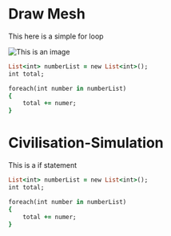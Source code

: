 # Draw Mesh

This here is a simple for loop

![This is an image](https://www.patrykgalach.com/wp-content/uploads/2019/07/Zrzut-ekranu-2019-07-29-o-11.40.16-768x667.png)
```ruby
List<int> numberList = new List<int>();
int total;

foreach(int number in numberList)
{
    total += numer;
}
```


# Civilisation-Simulation

This is a if statement
```ruby
List<int> numberList = new List<int>();
int total;

foreach(int number in numberList)
{
    total += numer;
}
```
